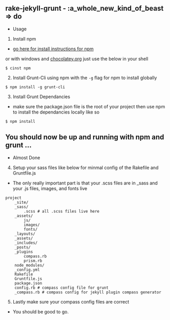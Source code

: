 ## rake-jekyll-grunt - :a_whole_new_kind_of_beast => do


- Usage

1. Install npm
- [go here for install instructions for npm](https://github.com/isaacs/npm)

or with windows and [chocolatey.org](http://chocolatey.org) just use the below in your shell

```
$ cinst npm
```

2. Install Grunt-Cli using npm with the `-g` flag for npm to install globally

```
$ npm install -g grunt-cli
```

3. Install Grunt Dependancies
- make sure the package.json file is the root of your project then use npm to install the dependancies locally like so

```
$ npm install
```

## You should now be up and running with npm and grunt ...

- Almost Done

4. Setup your sass files like below for minmal config of the Rakefile and Gruntfile.js
- The only really important part is that your .scss files are in _sass and your .js files, images, and fonts live

```
project
    _site/
    _sass/
        .scss # all .scss files live here
    _assets/
        js/
        images/
        fonts/
    _layouts/
    _assets/
    _includes/
    _posts/
    _plugins
        compass.rb
        prism.rb
    node_modules/
    _config.yml
    Rakefile
    Gruntfile.js
    package.json
    config.rb # compass config file for grunt
    _compass.rb # compass config for jekyll plugin compass generator
```

5. Lastly make sure your compass config files are correct

- You should be good to go.

